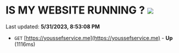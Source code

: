 # IS MY WEBSITE RUNNING ? [![](https://img.shields.io/static/v1?label=Sponsor&message=%E2%9D%A4&logo=GitHub&color=%23fe8e86)](https://github.com/sponsors/<username>)

Last updated: **5/31/2023, 8:53:08 PM**

- `GET` [https://youssefservice.me](https://youssefservice.me) - **Up** (1116ms)
